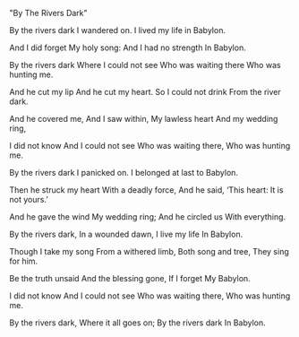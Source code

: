 "By The Rivers Dark"

By the rivers dark
I wandered on.
I lived my life
in Babylon.

And I did forget
My holy song:
And I had no strength
In Babylon.

By the rivers dark
Where I could not see
Who was waiting there
Who was hunting me.

And he cut my lip
And he cut my heart.
So I could not drink
From the river dark.

And he covered me,
And I saw within,
My lawless heart
And my wedding ring,

I did not know
And I could not see
Who was waiting there,
Who was hunting me.

By the rivers dark
I panicked on.
I belonged at last
to Babylon.

Then he struck my heart
With a deadly force,
And he said, ‘This heart:
It is not yours.’

And he gave the wind
My wedding ring;
And he circled us
With everything.

By the rivers dark,
In a wounded dawn,
I live my life
In Babylon.

Though I take my song
From a withered limb,
Both song and tree,
They sing for him.

Be the truth unsaid
And the blessing gone,
If I forget
My Babylon.

I did not know
And I could not see
Who was waiting there,
Who was hunting me.

By the rivers dark,
Where it all goes on;
By the rivers dark
In Babylon.
